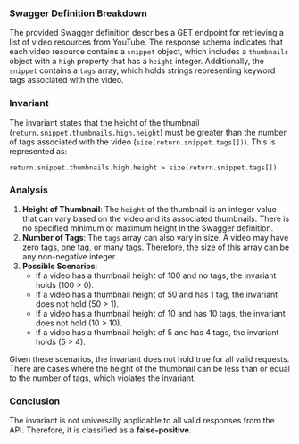 ### Swagger Definition Breakdown
The provided Swagger definition describes a GET endpoint for retrieving a list of video resources from YouTube. The response schema indicates that each video resource contains a `snippet` object, which includes a `thumbnails` object with a `high` property that has a `height` integer. Additionally, the `snippet` contains a `tags` array, which holds strings representing keyword tags associated with the video.

### Invariant
The invariant states that the height of the thumbnail (`return.snippet.thumbnails.high.height`) must be greater than the number of tags associated with the video (`size(return.snippet.tags[])`). This is represented as:

`return.snippet.thumbnails.high.height > size(return.snippet.tags[])`

### Analysis
1. **Height of Thumbnail**: The `height` of the thumbnail is an integer value that can vary based on the video and its associated thumbnails. There is no specified minimum or maximum height in the Swagger definition.
2. **Number of Tags**: The `tags` array can also vary in size. A video may have zero tags, one tag, or many tags. Therefore, the size of this array can be any non-negative integer.
3. **Possible Scenarios**:
   - If a video has a thumbnail height of 100 and no tags, the invariant holds (100 > 0).
   - If a video has a thumbnail height of 50 and has 1 tag, the invariant does not hold (50 > 1).
   - If a video has a thumbnail height of 10 and has 10 tags, the invariant does not hold (10 > 10).
   - If a video has a thumbnail height of 5 and has 4 tags, the invariant holds (5 > 4).

Given these scenarios, the invariant does not hold true for all valid requests. There are cases where the height of the thumbnail can be less than or equal to the number of tags, which violates the invariant.

### Conclusion
The invariant is not universally applicable to all valid responses from the API. Therefore, it is classified as a **false-positive**.
